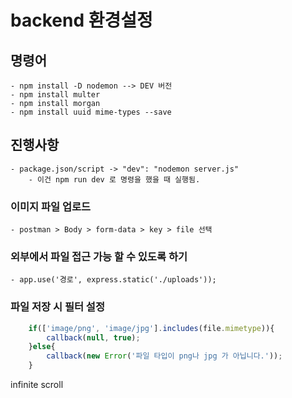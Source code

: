# backend 환경설정 
## 명령어
    - npm install -D nodemon --> DEV 버전 
    - npm install multer
    - npm install morgan 
    - npm install uuid mime-types --save
## 진행사항 
    - package.json/script -> "dev": "nodemon server.js"
        - 이건 npm run dev 로 명령을 했을 때 실행됨. 
### 이미지 파일 업로드 
    - postman > Body > form-data > key > file 선택 
### 외부에서 파일 접근 가능 할 수 있도록 하기 
    - app.use('경로', express.static('./uploads'));
### 파일 저장 시 필터 설정 
```javascript
    if(['image/png', 'image/jpg'].includes(file.mimetype)){
        callback(null, true);
    }else{
        callback(new Error('파일 타입이 png나 jpg 가 아닙니다.'));
    }
```


infinite scroll
